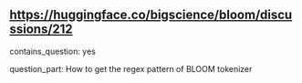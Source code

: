 ## https://huggingface.co/bigscience/bloom/discussions/212

contains_question: yes

question_part: How to get the regex pattern of BLOOM tokenizer